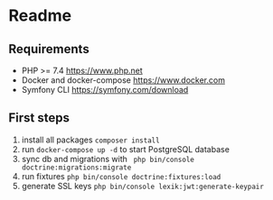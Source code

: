 Readme
===============

Requirements
-------------
- PHP >= 7.4 https://www.php.net
- Docker and docker-compose https://www.docker.com
- Symfony CLI https://symfony.com/download

First steps
-------------
1. install all packages `composer install`
2. run `docker-compose up -d` to start PostgreSQL database
3. sync db and migrations with ` php bin/console doctrine:migrations:migrate`
4. run fixtures `php bin/console doctrine:fixtures:load`
5. generate SSL keys `php bin/console lexik:jwt:generate-keypair`
